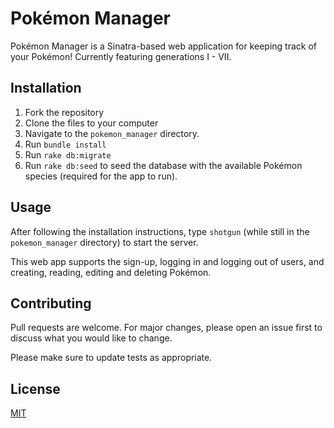 # Pokémon Manager

Pokémon Manager is a Sinatra-based web application for keeping track of your Pokémon! Currently featuring generations I - VII.

## Installation

1. Fork the repository
2. Clone the files to your computer
3. Navigate to the `pokemon_manager` directory.
4. Run `bundle install`
5. Run `rake db:migrate`
6. Run `rake db:seed` to seed the database with the available Pokémon species (required for the app to run).

## Usage

After following the installation instructions, type `shotgun` (while still in the `pokemon_manager` directory) to start the server.

This web app supports the sign-up, logging in and logging out of users, and creating, reading, editing and deleting Pokémon.

## Contributing
Pull requests are welcome. For major changes, please open an issue first to discuss what you would like to change.

Please make sure to update tests as appropriate.

## License
[MIT](https://choosealicense.com/licenses/mit/)
